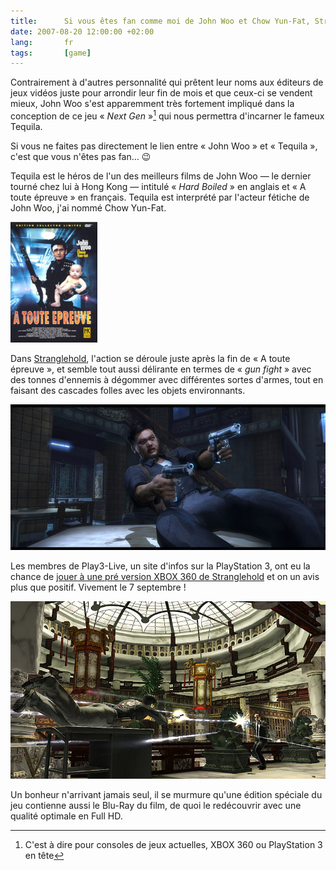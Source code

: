 ```yaml
---
title:      Si vous êtes fan comme moi de John Woo et Chow Yun-Fat, Stranglehold est pour vous !
date: 2007-08-20 12:00:00 +02:00
lang:       fr
tags:       [game]
---
```


Contrairement à d'autres personnalité qui prêtent leur noms aux éditeurs de jeux vidéos juste pour arrondir leur fin de mois et que ceux-ci se vendent mieux, John Woo s'est apparemment très fortement impliqué dans la conception de ce jeu « *Next Gen* »[^1] qui nous permettra d'incarner le fameux Tequila.

[^1]: C'est à dire pour consoles de jeux actuelles, XBOX 360 ou PlayStation 3 en tête

Si vous ne faites pas directement le lien entre « John Woo » et « Tequila », c'est que vous n'êtes pas fan… 😉

Tequila est le héros de l'un des meilleurs films de John Woo — le dernier tourné chez lui à Hong Kong — intitulé « *Hard Boiled* » en anglais et « A toute épreuve » en français. Tequila est interprété par l'acteur fétiche de John Woo, j'ai nommé Chow Yun-Fat.

![](a-toute-epreuve-john-woo-chow-yun-fat.png)

Dans [Stranglehold](http://www.jeuxvideo.com/jeux/0001/00014692.htm), l'action se déroule juste après la fin de « A toute épreuve », et semble tout aussi délirante en termes de « *gun fight* » avec des tonnes d'ennemis à dégommer avec différentes sortes d'armes, tout en faisant des cascades folles avec les objets environnants.

![](stranglehold-ps3-1.jpg)

Les membres de Play3-Live, un site d'infos sur la PlayStation 3, ont eu la chance de [jouer à une pré version XBOX 360 de Stranglehold](http://www.play3-live.com/news-ps3-preview-de-stranglehold-4470.html) et on un avis plus que positif. Vivement le 7 septembre !

![](stranglehold-ps3-2.jpg)

Un bonheur n'arrivant jamais seul, il se murmure qu'une édition spéciale du jeu contienne aussi le Blu-Ray du film, de quoi le redécouvrir avec une qualité optimale en Full HD.
